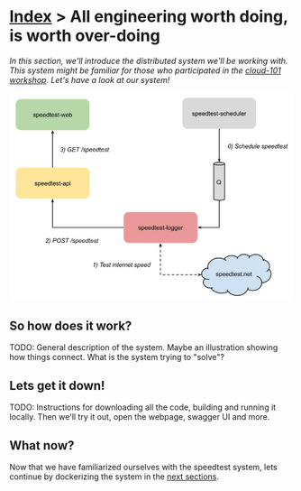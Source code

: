 [Index](index) > All engineering worth doing, is worth over-doing
=================================================================
_In this section, we'll introduce the distributed system we'll be working with. This system might be familiar for those who participated in the [cloud-101 workshop](https://cx-cloud-101.github.io/speedtest-workshop/). Let's have a look at our system!_

![Speed test system overview](images/speedtest-system-overview.jpg)

So how does it work?
--------------------
TODO: General description of the system. Maybe an illustration showing how things connect. What is the system trying to "solve"?

Lets get it down!
-----------------
TODO: Instructions for downloading all the code, building and running it locally. Then we'll try it out, open the webpage, swagger UI and more.

What now?
---------
Now that we have familiarized ourselves with the speedtest system, lets continue by dockerizing the system in the [next sections](2-docker-and-conatiners).
